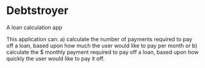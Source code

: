 # Debtstroyer
A loan calculation app


This application can:
a) calculate the number of payments required to pay off a loan, based upon how much the user would like to pay per month
or
b) calculate the $ monthly payment required to pay off a loan, based upon how quickly the user would like to pay it off.
